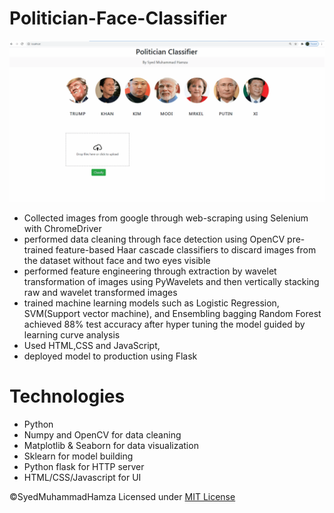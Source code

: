 # Politician-Face-Classifier
![Alt Text](https://github.com/SyedMuhammadHamza/Politician-Face-Classifier/blob/main/UI_Snapshot.gif)
* Collected images from google through web-scraping using Selenium with ChromeDriver 
*  performed data cleaning through face detection using OpenCV pre-trained feature-based  Haar cascade classifiers to discard images from the dataset without face and two eyes visible  
* performed feature engineering through extraction by wavelet transformation of images using PyWavelets and then vertically stacking raw and wavelet transformed images 
* trained machine learning models such as Logistic Regression, SVM(Support vector machine), and Ensembling bagging Random Forest achieved 88% test accuracy after hyper tuning the model guided by learning curve analysis
*  Used HTML,CSS and JavaScript,
* deployed model to production using Flask



# Technologies 
* Python
* Numpy and OpenCV for data cleaning
* Matplotlib & Seaborn for data visualization
* Sklearn for model building
* Python flask for HTTP server
* HTML/CSS/Javascript for  UI

©SyedMuhammadHamza Licensed under [MIT License](https://github.com/SyedMuhammadHamza/Politician-Face-Classifier/blob/main/LICENSE)

